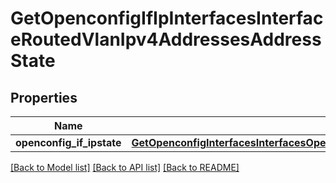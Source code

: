 # GetOpenconfigIfIpInterfacesInterfaceRoutedVlanIpv4AddressesAddressState

## Properties
Name | Type | Description | Notes
------------ | ------------- | ------------- | -------------
**openconfig_if_ipstate** | [**GetOpenconfigInterfacesInterfacesOpenconfiginterfacesinterfacesSubinterfacesOpenconfigifipipv4AddressesState**](GetOpenconfigInterfacesInterfacesOpenconfiginterfacesinterfacesSubinterfacesOpenconfigifipipv4AddressesState.md) |  | [optional] 

[[Back to Model list]](../README.md#documentation-for-models) [[Back to API list]](../README.md#documentation-for-api-endpoints) [[Back to README]](../README.md)


